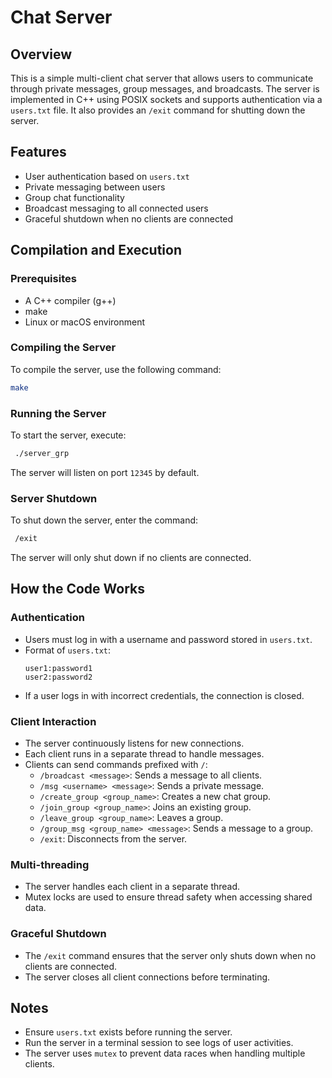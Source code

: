 # Chat Server

## Overview
This is a simple multi-client chat server that allows users to communicate through private messages, group messages, and broadcasts. The server is implemented in C++ using POSIX sockets and supports authentication via a `users.txt` file. It also provides an `/exit` command for shutting down the server.

## Features
- User authentication based on `users.txt`
- Private messaging between users
- Group chat functionality
- Broadcast messaging to all connected users
- Graceful shutdown when no clients are connected

## Compilation and Execution

### Prerequisites
- A C++ compiler (g++)
- make
- Linux or macOS environment

### Compiling the Server
To compile the server, use the following command:
```bash
make
```

### Running the Server
To start the server, execute:
```bash
 ./server_grp
```
The server will listen on port `12345` by default.

### Server Shutdown
To shut down the server, enter the command:
```bash
 /exit
```
The server will only shut down if no clients are connected.

## How the Code Works
### Authentication
- Users must log in with a username and password stored in `users.txt`.
- Format of `users.txt`:
  ```
  user1:password1
  user2:password2
  ```
- If a user logs in with incorrect credentials, the connection is closed.

### Client Interaction
- The server continuously listens for new connections.
- Each client runs in a separate thread to handle messages.
- Clients can send commands prefixed with `/`:
  - `/broadcast <message>`: Sends a message to all clients.
  - `/msg <username> <message>`: Sends a private message.
  - `/create_group <group_name>`: Creates a new chat group.
  - `/join_group <group_name>`: Joins an existing group.
  - `/leave_group <group_name>`: Leaves a group.
  - `/group_msg <group_name> <message>`: Sends a message to a group.
  - `/exit`: Disconnects from the server.

### Multi-threading
- The server handles each client in a separate thread.
- Mutex locks are used to ensure thread safety when accessing shared data.

### Graceful Shutdown
- The `/exit` command ensures that the server only shuts down when no clients are connected.
- The server closes all client connections before terminating.

## Notes
- Ensure `users.txt` exists before running the server.
- Run the server in a terminal session to see logs of user activities.
- The server uses `mutex` to prevent data races when handling multiple clients.

